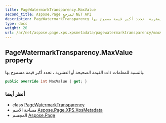 ```yaml
---
title: PageWatermarkTransparency.MaxValue
second_title: Aspose.Page لمرجع NET API
description: PageWatermarkTransparency ملكية. بالنسبة للمعلمات ذات القيمة الصحيحة أو العشرية  تحدد أكبر قيمة مسموح بها.
type: docs
weight: 20
url: /ar/net/aspose.page.xps.xpsmetadata/pagewatermarktransparency/maxvalue/
---
```

## PageWatermarkTransparency.MaxValue property

بالنسبة للمعلمات ذات القيمة الصحيحة أو العشرية ، تحدد أكبر قيمة مسموح بها.

```csharp
public override int MaxValue { get; }
```

### أنظر أيضا

* class [PageWatermarkTransparency](../)
* مساحة الاسم [Aspose.Page.XPS.XpsMetadata](../../pagewatermarktransparency/)
* المجسم [Aspose.Page](../../../)


